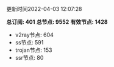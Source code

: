 更新时间2022-04-03 12:07:28

**总订阅: 401**
**总节点: 9552**
**有效节点: 1428**
- v2ray节点: 604
- ss节点: 591
- trojan节点: 153
- ssr节点: 80
